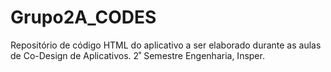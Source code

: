 # Grupo2A_CODES
Repositório de código HTML do aplicativo a ser elaborado durante as aulas de Co-Design de Aplicativos. 2˚ Semestre Engenharia, Insper.
